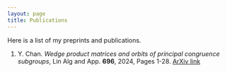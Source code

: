 ```yaml
---
layout: page
title: Publications
---
```

Here is a list of my preprints and publications.

1. Y. Chan. *Wedge product matrices and orbits of principal congruence subgroups*, Lin Alg and App. <b>696</b>, 2024, Pages 1-28. <a href="https://arxiv.org/pdf/2306.12615.pdf">ArXiv link</a>

